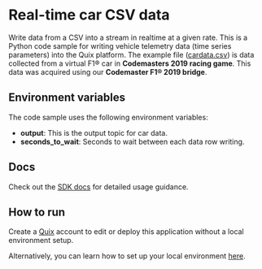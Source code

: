 # Real-time car CSV data

Write data from a CSV into a stream in realtime at a given rate. This is a Python code sample for writing vehicle telemetry data (time series parameters) into the Quix platform. The example file ([cardata.csv](source/cardata.csv)) is data collected from a virtual F1&reg; car in **Codemasters 2019 racing game**. This data was acquired using our **Codemaster F1&reg; 2019 bridge**. 

## Environment variables

The code sample uses the following environment variables:

- **output**: This is the output topic for car data.
- **seconds_to_wait**: Seconds to wait between each data row writing.

## Docs
Check out the [SDK docs](https://docs.quix.io/sdk-intro.html) for detailed usage guidance.

## How to run
Create a [Quix](https://portal.platform.quix.ai/self-sign-up?xlink=github) account to edit or deploy this application without a local environment setup.

Alternatively, you can learn how to set up your local environment [here](https://docs.quix.io/sdk/python-setup.html).